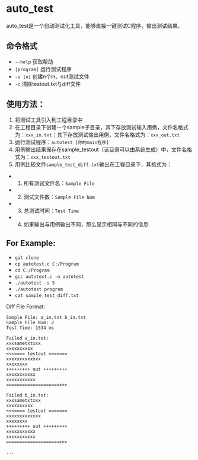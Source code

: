 # auto_test

auto_test是一个自动测试化工具，能够直接一键测试C程序，输出测试结果。

## 命令格式
+ `--help`       获取帮助
+ `[program]`    运行测试程序
+ `-s [n]`       创建n个in、out测试文件
+ `-c`           清除testout.txt与diff文件
## 使用方法：
1. 将测试工具引入到工程目录中
2. 在工程目录下创建一个sample子目录，其下存放测试输入用例，文件名格式为：`xxx_in.txt`；其下存放测试输出用例，文件名格式为：`xxx_out.txt`
3. 运行测试程序：`autotest [你的main程序]`
4. 用例输出结果保存在sample_testout（该目录可以由系统生成）中，文件名格式为：`xxx_testout.txt`
5. 用例比较文件`sample_test_diff.txt`输出在工程目录下，其格式为：
+ 1. 所有测试文件名：`Sample File`
+ 2. 测试文件数：`Sample File Num`
+ 3. 总测试时间：`Test Time`
+ 4. 如果输出与用例输出不同，那么显示相同与不同的信息

## For Example:
+ `git clone`
+ `cp autotest.c C:/Program`
+ `cd C:/Program`
+ `gcc autotest.c -o autotest`
+ `./autotest -s 5`
+ `./autotest program`
+ `cat sample_test_diff.txt`

Diff File Format:
```
Sample File: a_in.txt b_in.txt
Sample File Num: 2
Test Time: 1534 ms

Failed a_in.txt:
xxxsametxtxxx
xxxxxxxxxx
<<<==== testout =======
xxxxxxxxxxxxx
xxxxxxxx
+++++++++ out +++++++++
xxxxxxxxxxx
xxxxxxxxxxx
====================>>>

Failed b_in.txt:
xxxsametxtxxx
xxxxxxxxxx
<<<==== testout =======
xxxxxxxxxxxxx
xxxxxxxx
+++++++++ out +++++++++
xxxxxxxxxxx
xxxxxxxxxxx
====================>>>

...
```